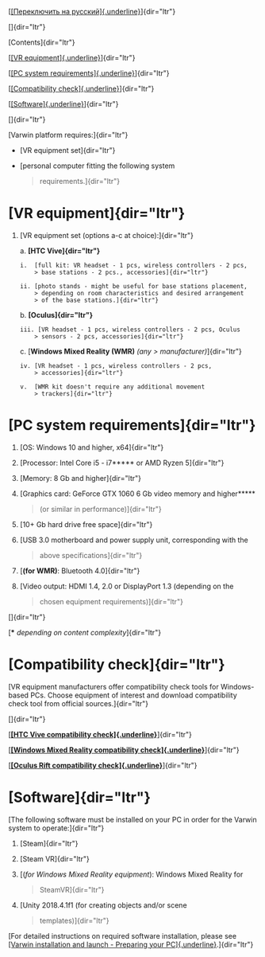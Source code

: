 [[[Переключить на
русский]{.underline}](https://docs.google.com/document/d/1zzdL-pQoghdHxLv2N2DlMyjaQBgXxqewoMmlebpBueE/edit#)]{dir="ltr"}

[]{dir="ltr"}

[Contents]{dir="ltr"}

[[[VR equipment]{.underline}](#vr-equipment)]{dir="ltr"}

[[[PC system
requirements]{.underline}](#pc-system-requirements)]{dir="ltr"}

[[[Compatibility check]{.underline}](#compatibility-check)]{dir="ltr"}

[[[Software]{.underline}](#software)]{dir="ltr"}

[]{dir="ltr"}

[Varwin platform requires:]{dir="ltr"}

-   [VR equipment set]{dir="ltr"}

-   [personal computer fitting the following system
    > requirements.]{dir="ltr"}

[VR equipment]{dir="ltr"}
=========================

1.  [VR equipment set (options a-c at choice):]{dir="ltr"}

    a.  **[HTC Vive]{dir="ltr"}**

        i.  [full kit: VR headset - 1 pcs, wireless controllers - 2 pcs,
            > base stations - 2 pcs., accessories]{dir="ltr"}

        ii. [photo stands - might be useful for base stations placement,
            > depending on room characteristics and desired arrangement
            > of the base stations.]{dir="ltr"}

    b.  **[Oculus]{dir="ltr"}**

        iii. [VR headset - 1 pcs, wireless controllers - 2 pcs, Oculus
            > sensors - 2 pcs, accessories]{dir="ltr"}

    c.  [**Windows Mixed Reality (WMR)** *(any
        > manufacturer)*]{dir="ltr"}

        iv. [VR headset - 1 pcs, wireless controllers - 2 pcs,
            > accessories]{dir="ltr"}

        v.  [WMR kit doesn't require any additional movement
            > trackers]{dir="ltr"}

[PC system requirements]{dir="ltr"}
===================================

1.  [OS: Windows 10 and higher, x64]{dir="ltr"}

2.  [Processor: Intel Core i5 - i7**\*** or AMD Ryzen 5]{dir="ltr"}

3.  [Memory: 8 Gb and higher]{dir="ltr"}

4.  [Graphics card: GeForce GTX 1060 6 Gb video memory and higher**\***
    > (or similar in performance)]{dir="ltr"}

5.  [10+ Gb hard drive free space]{dir="ltr"}

6.  [USB 3.0 motherboard and power supply unit, corresponding with the
    > above specifications]{dir="ltr"}

7.  [**(for WMR)**: Bluetooth 4.0]{dir="ltr"}

8.  [Video output: HDMI 1.4, 2.0 or DisplayPort 1.3 (depending on the
    > chosen equipment requirements)]{dir="ltr"}

[]{dir="ltr"}

[**\*** *depending on content complexity*]{dir="ltr"}

[Compatibility check]{dir="ltr"}
================================

[VR equipment manufacturers offer compatibility check tools for
Windows-based PCs. Choose equipment of interest and download
compatibility check tool from official sources.]{dir="ltr"}

[]{dir="ltr"}

[[**[HTC Vive compatibility
check]{.underline}**](http://dl4.htc.com/vive/ViveCheck/ViveCheck.exe)]{dir="ltr"}

[[**[Windows Mixed Reality compatibility
check]{.underline}**](https://www.microsoft.com/en-us/store/p/windows-mixed-reality-pc-check/9nzvl19n7cnc?rtc=1)]{dir="ltr"}

[[**[Oculus Rift compatibility
check]{.underline}**](https://ocul.us/compat-tool)]{dir="ltr"}

[Software]{dir="ltr"}
=====================

[The following software must be installed on your PC in order for the
Varwin system to operate:]{dir="ltr"}

1.  [Steam]{dir="ltr"}

2.  [Steam VR]{dir="ltr"}

3.  [(*for Windows Mixed Reality equipment*): Windows Mixed Reality for
    > SteamVR]{dir="ltr"}

4.  [Unity 2018.4.1f1 (for creating objects and/or scene
    > templates)]{dir="ltr"}

[For detailed instructions on required software installation, please see
[[Varwin installation and launch - Preparing your
PC]{.underline}](https://docs.google.com/document/d/154fkmOUdvtJHYM0NmCNBLEfukRp2kzetg4Zc6PGXNBE/edit#heading=h.vnz3cjxmkw24).]{dir="ltr"}

